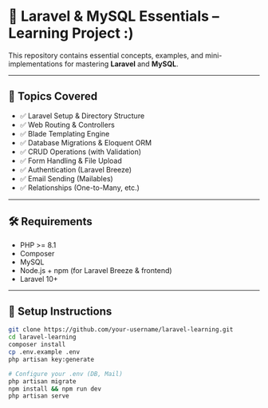 # 🚀 Laravel & MySQL Essentials – Learning Project :)

This repository contains essential concepts, examples, and mini-implementations for mastering **Laravel** and **MySQL**.

---

## 📌 Topics Covered

- ✅ Laravel Setup & Directory Structure
- ✅ Web Routing & Controllers
- ✅ Blade Templating Engine
- ✅ Database Migrations & Eloquent ORM
- ✅ CRUD Operations (with Validation)
- ✅ Form Handling & File Upload
- ✅ Authentication (Laravel Breeze)
- ✅ Email Sending (Mailables)
- ✅ Relationships (One-to-Many, etc.)

---

## 🛠️ Requirements

- PHP >= 8.1
- Composer
- MySQL
- Node.js + npm (for Laravel Breeze & frontend)
- Laravel 10+

---

## 🚀 Setup Instructions

```bash
git clone https://github.com/your-username/laravel-learning.git
cd laravel-learning
composer install
cp .env.example .env
php artisan key:generate

# Configure your .env (DB, Mail)
php artisan migrate
npm install && npm run dev
php artisan serve
